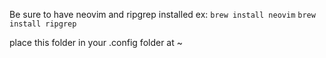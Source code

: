 Be sure to have neovim and ripgrep installed
ex: ```brew install neovim``` ```brew install ripgrep```

place this folder in your .config folder at ~
